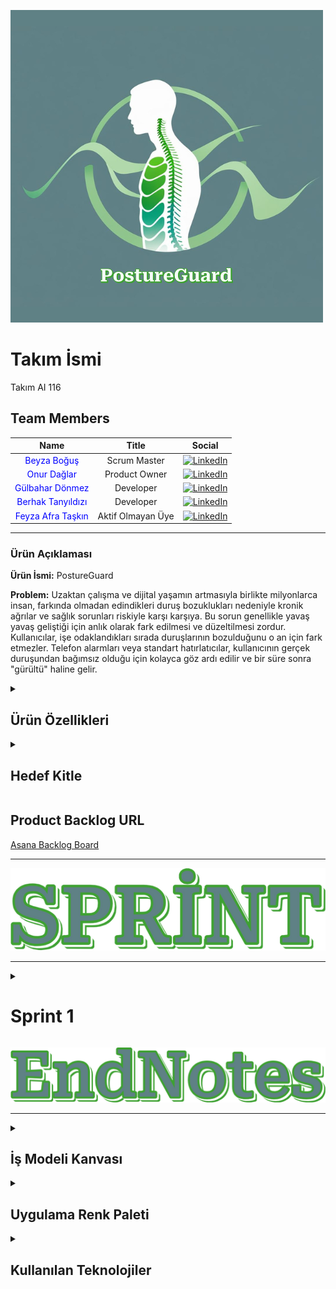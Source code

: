 ![PostureGuard](https://github.com/bogusbeyza/Postur_Analyzer_Test/blob/main/Project_Management_Files/General_Documents/LOGO.png)

# **Takım İsmi**

Takım AI 116

## Team Members

| Name | Title | Social |
|:-------:| :-----:| :--------:|
| <a href="https://github.com/bogusbeyza" style="text-decoration:none; color:blue;">Beyza Boğuş</a> | Scrum Master | [<img src="https://upload.wikimedia.org/wikipedia/commons/c/ca/LinkedIn_logo_initials.png" alt="LinkedIn" width="20"/>](https://www.linkedin.com/in/beyza-bo%C4%9Fu%C5%9F-b87577228) |
| <a href="https://github.com/OnurDaglar" style="text-decoration:none; color:blue;">Onur Dağlar</a> | Product Owner | [<img src="https://upload.wikimedia.org/wikipedia/commons/c/ca/LinkedIn_logo_initials.png" alt="LinkedIn" width="20"/>](https://www.linkedin.com/in/onur-daglar-462b58252/) |
| <a href="https://github.com/gulbahar-donmez" style="text-decoration:none; color:blue;">Gülbahar Dönmez</a> | Developer | [<img src="https://upload.wikimedia.org/wikipedia/commons/c/ca/LinkedIn_logo_initials.png" alt="LinkedIn" width="20"/>](https://www.linkedin.com/in/gulbahardonmez/) |
| <a href="https://github.com/BerhakTanyildizi" style="text-decoration:none; color:blue;">Berhak Tanyıldızı</a> | Developer | [<img src="https://upload.wikimedia.org/wikipedia/commons/c/ca/LinkedIn_logo_initials.png" alt="LinkedIn" width="20"/>](https://www.linkedin.com/in/mahmut-berhak-tany%C4%B1ld%C4%B1z%C4%B1-56bb10302/) |
| <a href="https://github.com/feyzaafrataskin" style="text-decoration:none; color:blue;">Feyza Afra Taşkın</a> | Aktif Olmayan Üye | [<img src="https://upload.wikimedia.org/wikipedia/commons/c/ca/LinkedIn_logo_initials.png" alt="LinkedIn" width="20"/>](https://www.linkedin.com/in/feyza-afra-ta%C5%9Fk%C4%B1n-5619aa258/) |

---

### Ürün Açıklaması

**Ürün İsmi:** PostureGuard

**Problem:** Uzaktan çalışma ve dijital yaşamın artmasıyla birlikte milyonlarca insan, farkında olmadan edindikleri duruş bozuklukları nedeniyle kronik ağrılar ve sağlık sorunları riskiyle karşı karşıya. Bu sorun genellikle yavaş yavaş geliştiği için anlık olarak fark edilmesi ve düzeltilmesi zordur. Kullanıcılar, işe odaklandıkları sırada duruşlarının bozulduğunu o an için fark etmezler. Telefon alarmları veya standart hatırlatıcılar, kullanıcının gerçek duruşundan bağımsız olduğu için kolayca göz ardı edilir ve bir süre sonra "gürültü" haline gelir.

<details>
<summary><h2>Ürün Özellikleri</h2></summary>
<br>
"PostureGuard", kullanıcının web kamerasını kullanarak gerçek zamanlı olarak duruşunu analiz eden bir web uygulamasıdır. Yapay zekâ destekli iskelet takibi ile başın öne eğilmesi, omuzların düşmesi gibi yaygın ergonomik hataları anında tespit eder ve kullanıcıyı nazik, görsel uyarılarla bilgilendirerek anında düzeltme yapmasını sağlar. Amacımız teşhis koymak değil, sağlıklı duruş alışkanlıkları kazandırmaktır. Kullanıcı verileri güvenli bir şekilde saklanarak kişiye özel duruş analizi raporları ve egzersiz programları sunulmaktadır.

**Sıkça Sorulan Sorular:** [SSS](https://github.com/bogusbeyza/Postur_Analyzer_Test/blob/main/Project_Management_Files/General_Documents/SSS.pdf)
</details>

<details>
<summary><h2>Hedef Kitle</h2></summary>
<br>
Gününün önemli bir kısmını masa başında bilgisayar karşısında geçiren kişiler:

*   Masa başı çalışan kurumsal profesyoneller.
*   Uzaktan çalışanlar (Home office).
*   Uzun saatler ders çalışan üniversite öğrencileri.
*   E-spor oyuncuları ve yayıncılar.

**Persona Dosyası:** [Personalar](https://github.com/bogusbeyza/Postur_Analyzer_Test/blob/main/Project_Management_Files/General_Documents/Personalar.pdf) 
</details>

## Product Backlog URL

[Asana Backlog Board](https://app.asana.com/1/1210679212645128/project/1210679513423891/list/1210679225424154)

---





![Sprints](https://github.com/bogusbeyza/Postur_Analyzer_Test/blob/main/Project_Management_Files/General_Documents/Github_Pages/Sprint.png)

---
<details>
  <summary><h1>Sprint 1</h1></summary>

  ---
<details>
    <summary><h2>Web Screenshots</h2></summary>

### Login Page
![Loginpage](https://github.com/bogusbeyza/Postur_Analyzer_Test/blob/main/Project_Management_Files/Sprint_1/Sprint_1_App_SS/Login_Page.png)

---
### Home Page
![Homepage](https://github.com/bogusbeyza/Postur_Analyzer_Test/blob/main/Project_Management_Files/Sprint_1/Sprint_1_App_SS/Home_Page.png)

---
### Analyzer Page
![Analyzpage](https://github.com/bogusbeyza/Postur_Analyzer_Test/blob/main/Project_Management_Files/Sprint_1/Sprint_1_App_SS/Analyz_Page.png)


---
### Signup Page
![Signuppage](https://github.com/bogusbeyza/Postur_Analyzer_Test/blob/main/Project_Management_Files/Sprint_1/Sprint_1_App_SS/Signup_Page.png)

---
### AboutUS Page
![Aboutuspage](https://github.com/bogusbeyza/Postur_Analyzer_Test/blob/main/Project_Management_Files/Sprint_1/Sprint_1_App_SS/About_Us_page.png)

---
### Contact Page
![Contactpage](https://github.com/bogusbeyza/Postur_Analyzer_Test/blob/main/Project_Management_Files/Sprint_1/Sprint_1_App_SS/contact_page.png)




   
</details>

---
  <details>
    <summary><h2>App Map</h2></summary>

![App Flowchart](https://github.com/bogusbeyza/Postur_Analyzer_Test/blob/main/Project_Management_Files/Sprint_1/Sprint_1_App_Map/App_Map.png)
   
  </details>

---
  <details>
    <summary><h2>Project Management</h2></summary>
    
![asana_1.1](https://github.com/bogusbeyza/Postur_Analyzer_Test/blob/main/Project_Management_Files/Sprint_1/Sprint_1_pm/Asana_1.1.png)
![asana_1.2](https://github.com/bogusbeyza/Postur_Analyzer_Test/blob/main/Project_Management_Files/Sprint_1/Sprint_1_pm/Asana_1.2.png)
![asana_1.3](https://github.com/bogusbeyza/Postur_Analyzer_Test/blob/main/Project_Management_Files/Sprint_1/Sprint_1_pm/Asana_1.3.png)
![asana_1.4](https://github.com/bogusbeyza/Postur_Analyzer_Test/blob/main/Project_Management_Files/Sprint_1/Sprint_1_pm/Asana_1.4.png)
   
  </details>

---
  <details>
    <summary><h2>Burndown Chart</h2></summary>

![Burndown Chart](https://github.com/bogusbeyza/Postur_Analyzer_Test/blob/main/Project_Management_Files/Sprint_1/Sprint_1_Burndown_Chart/Sprint_1_Burndown_Chart.png)


    
  </details>

---



- **Sprint Notları:**
   * UI/UX Tasarımı: Arayüz geliştirmeleri için modern ve dinamik bir yapı sunan _`React.js`_ kütüphanesinin kullanılmasına karar verildi.
   * Görev takibi, sprint planlaması ve genel proje yönetimi için _`Asana`_  aracı benimsendi.
   * Günlük scrum toplantıları ve diğer ekip görüşmeleri, takımın müsaitlik durumuna göre _`Google Meet`_  üzerinden gerçekleştirildi.

 
 
- **Sprint İçinde Tamamlanması Beklenen Puan:**
  * `100` Puan

- **Puan Tamamlama Mantığı:**
  * Toplamda `400` puanlık bir hedef belirlendi. Birinci sprintte, takım değişiklikleri ve fikrin benimsenmesi sürecinden dolayı `100` puan hedeflenmiştir ve tamamlanmıştır. İkinci sprintte, API ekleme ve entegrasyon çalışmalarına yoğunlaşılacağı için `150` puan hedeflenmiştir. Üçüncü sprintte ise kalan görevlerin tamamlanması, entegrasyon ve canlıya alma çalışmaları yapılacağından `150` puan hedefi konulmuştur.

  **Daily Scrum:** [Sprint 1 Daily Scrum](https://github.com/bogusbeyza/Postur_Analyzer_Test/tree/main/Project_Management_Files/Sprint_1/Sprint_1_Daily_Scrum)

- **Sprint Gözden Geçirilmesi:**
   * Proje takibi için Asana kullanıldı. Başlangıçta görevlere tarih girilmedi, ancak sprint sonunda Burndown Chart oluşturabilmek amacıyla tarihler toplu olarak eklendi.
   * Projenin ana fikri Beyza tarafından üretildi. Fikrin potansiyelini göstermek amacıyla, statik bir görsel üzerinde başarılı bir postür analizi denemesi gerçekleştirildi ve bu prototip üzerinden ilerleme kararı alındı.
   * Onur tarafından yapılan isim ve logo çalışmaları incelendi. Ekip tarafından ortak bir kararla projeye "PostureGuard" adı verildi ve sunulan katalog üzerinden logo seçimi yapıldı.
   * Berhak tarafından başlangıçta HTML ile bir arayüz tasarımı yapıldı. Projenin ihtiyaç duyduğu dinamik yapı göz önünde bulundurularak, geliştirmenin React ile devam etmesine karar verildi. 
   * Tam kapsamlı kullanıcı girişi ve kayıt sistemi geliştirildi. (Login/SignUp Page)
   * React.js teknolojisi kullanılarak backend entegrasyonu iyileştirme çalışmaları yürütüldü. 
   * Mobil uyumlu responsive tasarım ve dinamik parçacık animasyonları ile zenginleştirildi.
   * Görsel Yükleme(JPG, PNG, WEBP formatlarında) ve Duruş Analizi Sistemi hazırlandı.
   * HTTP client katmanı üzerine kurulmuş authentication ve posture servis katmanları oluşturuldu.
   * Login, Home, Analyz, AboutUs ve Contact Page tasarımları Berhat tarafından tamamlandı.
   * Backend geliştirmeleri Gülbahar tarafından yürütüldü. Bu kapsamda, live_posture ve posture_analyzer adlarıyla hem canlı hem de statik görüntüden duruş analizi yapabilen iki farklı fonksiyon hazırlandı. Ayrıca, bir destek mail adresi kurarak uygulamanın 'İletişim' (Contact) bölümünü işlevsel hale getirildi.
   * Proje yönetimi ve dokümantasyon süreçlerini yürüten Beyza, ürün tanıtım dosyası, iş planı kanvası (yalın kanvas), Sıkça Sorulan Sorular, hedef kitle/persona dosyaları, burndown chart ve uygulama haritası gibi temel proje belgelerini hazırlayarak görev takibini Asana üzerinden gerçekleştirdi.
   * Geliştirme hedefi olarak, kullanıcıların duruş verilerinin veritabanında saklanması ve bu veriler analiz edilerek kişiye özel egzersiz tavsiyeleri sunulması kararlaştırıldı.
   * Ekibin yeni kurulmuş olmasına rağmen, kısa sürede önemli bir ilerleme kaydedildi ve genel olarak oldukça verimli bir sprint süreci geçirildiği değerlendirildi.
     

- **Sprint Gözden Geçirme Katılımcıları:**
    * `Beyza Boğuş, Gülbahar Dönmez, Onur Dağlar, Berhak Tanyıldızı`

- **Sprint Retrospektifi:**
   * Tüm ekip üyelerinin ikinci sprintte birlikte kod yazmasına karar verildi.
   * Frontend (React) ile Backend (Python) arasında veri alışverişini sağlayacak temel API endpoint'lerinin (örneğin, /start_analysis, /get_user_data) geliştirilmesine karar verildi.
   * Canlı analiz sırasında elde edilen önemli verilerin (örneğin, duruş bozukluğu sayısı, analiz süresi) kullanıcının profiline özel olarak veritabanına kaydedilmesi fonksiyonunun geliştirilmesine karar verildi. 
   * Frontend'in backend'deki analiz motoruyla anlık olarak konuşabilmesi için WebSocket veya benzeri bir teknolojinin araştırılıp entegre edilmesine karar verildi.
   * Duruş bozukluğu tespit edildiğinde kullanıcıyı uyaracak görsel elementlerin (örneğin, ekran çerçevesinin kırmızıya dönmesi, uyarı metni) eklenmesine karar verildi.
   * Bir önceki sprintten alınan dersle, bu sprintte görevlerin ve tamamlanma durumlarının Asana'ya günlük ve anlık olarak işlenmesine, böylece Burndown Chart'ın canlı bir şekilde takip edilmesine karar verildi.




</details>


![Endnotes](https://github.com/bogusbeyza/Postur_Analyzer_Test/blob/main/Project_Management_Files/General_Documents/Github_Pages/EndNotes.png)




-----------------


<details>
  <summary><h2>İş Modeli Kanvası </h2></summary>

  ![İş Modeli Kanvası](https://github.com/bogusbeyza/Postur_Analyzer_Test/blob/main/Project_Management_Files/General_Documents/Yal%C4%B1n_Kanvas.png)  
  
</details>





<details>
  <summary><h2>Uygulama Renk Paleti </h2></summary>


| Color             | Hex                                                                              |
| ----------------- | -------------------------------------------------------------------------------- |
| Primary Color     | ![#7AB689](https://placehold.co/15x15/7AB689/7AB689.png) `#7AB689`                 |
| Light Color       | ![#AAD4AD](https://placehold.co/15x15/AAD4AD/AAD4AD.png) `#AAD4AD`                 |
| Lightest Color    | ![#F6FBF8](https://placehold.co/15x15/F6FBF8/F6FBF8.png) `#F6FBF8`                 |
| Dark Color        | ![#3EA232](https://placehold.co/15x15/3EA232/3EA232.png) `#3EA232`                 |
| Darkest Color     | ![#5F8185](https://placehold.co/15x15/5F8185/5F8185.png) `#5F8185`                 |


</details>



<details>
  <summary><h2>Kullanılan Teknolojiler </h2></summary>

  - [x] `Görüntü işleme`
  - [x] `MediaPipe`
  - [x] `OpenCV`
  - [x] `Google Gemini API`
  - [x] `PostgreSQL`
  - [x] `React.js`
  - [x] `HTML5/ CSS3`
  - [x] `Python`
  - [x] `JWT (JSON Web Tokens)`
  - [x] `Fernet`
  - [x] `Asana`
  - [x] `Google Meet`
</details>
